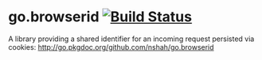 go.browserid [![Build Status](https://secure.travis-ci.org/nshah/go.browserid.png)](http://travis-ci.org/nshah/go.browserid)
=========

A library providing a shared identifier for an incoming request
persisted via cookies:
http://go.pkgdoc.org/github.com/nshah/go.browserid
